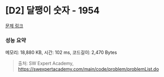 # [D2] 달팽이 숫자 - 1954 

[문제 링크](https://swexpertacademy.com/main/code/problem/problemDetail.do?contestProbId=AV5PobmqAPoDFAUq) 

### 성능 요약

메모리: 18,880 KB, 시간: 102 ms, 코드길이: 2,470 Bytes



> 출처: SW Expert Academy, https://swexpertacademy.com/main/code/problem/problemList.do